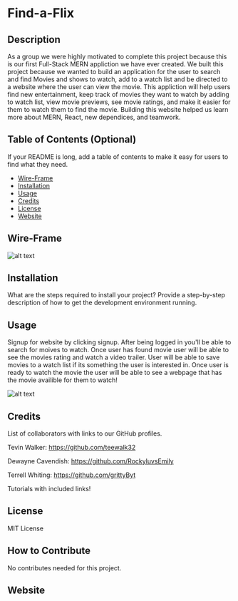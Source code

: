 # Find-a-Flix


## Description

As a group we were highly motivated to complete this project because this is our first Full-Stack MERN appliction we have ever created. We built this project because we wanted to build an application for the user to search and find Movies and shows to watch, add to a watch list and be directed to a website where the user can view the movie. This appliction will help users find new entertainment, keep track of movies they want to watch by adding to watch list, view movie previews, see movie ratings, and make it easier for them to watch them to find the movie. Building this website helped us learn more about MERN, React, new dependices, and teamwork.



## Table of Contents (Optional)

If your README is long, add a table of contents to make it easy for users to find what they need.

- [Wire-Frame](#wire-frame)
- [Installation](#installation)
- [Usage](#usage)
- [Credits](#credits)
- [License](#license)
- [Website](#website)

## Wire-Frame

![alt text](assets/images/screenshot.png)

## Installation

What are the steps required to install your project? Provide a step-by-step description of how to get the development environment running.

## Usage

Signup for website by clicking signup. After being logged in you'll be able to search for moives to watch. Once user has found movie user will be able to see the movies rating and watch a video trailer. User will be able to save movies to a watch list if its something the user is interested in. Once user is ready to watch the movie the user will be able to see a webpage that has the movie availible for them to watch!

![alt text](assets/images/screenshot.png)

## Credits

List of collaborators with links to our GitHub profiles.


Tevin Walker: https://github.com/teewalk32



Dewayne Cavendish: https://github.com/RockyluvsEmily


Terrell Whiting: https://github.com/grittyByt


Tutorials with included links!



## License

MIT License


## How to Contribute

No contributes needed for this project.


## Website





